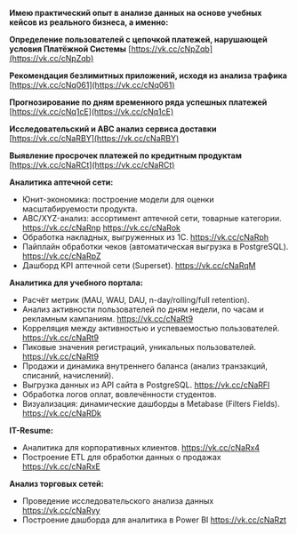 **Имею практический опыт в анализе данных на основе учебных кейсов из реального бизнеса, а именно:**

**Определение пользователей с цепочкой платежей, нарушающей условия Платёжной Системы** [https://vk.cc/cNpZqb](https://vk.cc/cNpZqb)

**Рекомендация безлимитных приложений, исходя из анализа трафика** [https://vk.cc/cNq061](https://vk.cc/cNq061)

**Прогнозирование по дням временного ряда успешных платежей** [https://vk.cc/cNq1cE](https://vk.cc/cNq1cE)

**Исследовательский и ABC анализ сервиса доставки** [https://vk.cc/cNaRBY](https://vk.cc/cNaRBY)

**Выявление просрочек платежей по кредитным продуктам** [https://vk.cc/cNaRCt](https://vk.cc/cNaRCt)

**Аналитика аптечной сети:**

- Юнит-экономика: построение модели для оценки масштабируемости продукта.
- ABC/XYZ-анализ: ассортимент аптечной сети, товарные категории. https://vk.cc/cNaRnp https://vk.cc/cNaRok
- Обработка накладных, выгруженных из 1С. https://vk.cc/cNaRph
- Пайплайн обработки чеков (автоматическая выгрузка в PostgreSQL). https://vk.cc/cNaRpZ
- Дашборд KPI аптечной сети (Superset). https://vk.cc/cNaRqM

**Аналитика для учебного портала:**

- Расчёт метрик (MAU, WAU, DAU, n-day/rolling/full retention).
- Анализ активности пользователей по дням недели, по часам и рекламным кампаниям. https://vk.cc/cNaRt9
- Корреляция между активностью и успеваемостью пользователей. https://vk.cc/cNaRt9
- Пиковые значения регистраций, уникальных пользователей. https://vk.cc/cNaRt9
- Продажи и динамика внутреннего баланса (анализ транзакций, списаний, начислений).
- Выгрузка данных из API сайта в PostgreSQL. https://vk.cc/cNaRFl
- Обработка логов оплат, вовлечённости студентов.
- Визуализация: динамические дашборды в Metabase (Filters Fields). https://vk.cc/cNaRDk

**IT-Resume:**

- Аналитика для корпоративных клиентов. https://vk.cc/cNaRx4
- Построение ETL для обработки данных о продажах https://vk.cc/cNaRxE

**Анализ торговых сетей:**

- Проведение исследовательского анализа данных https://vk.cc/cNaRyy
- Построение дашборда для аналитика в Power BI https://vk.cc/cNaRzt
